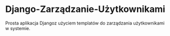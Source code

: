 # Django-Zarządzanie-Użytkownikami
Prosta aplikacja Djangoz użyciem templatów do zarządzania użytkownikami w systemie.

